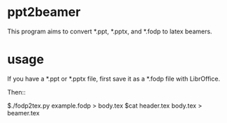 ppt2beamer
==========

This program aims to convert *.ppt, *.pptx, and *.fodp to latex beamers.

usage
==========
If you have a *.ppt or *.pptx file, first save it as a *.fodp file with LibrOffice.

Then::

$./fodp2tex.py example.fodp > body.tex
$cat header.tex body.tex > beamer.tex
